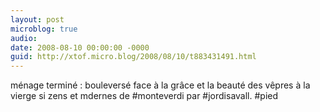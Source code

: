 ```yaml
---
layout: post
microblog: true
audio: 
date: 2008-08-10 00:00:00 -0000
guid: http://xtof.micro.blog/2008/08/10/t883431491.html
---
```

ménage terminé : bouleversé face à la grâce et la beauté des vêpres à la vierge si zens et mdernes de #monteverdi par #jordisavall. #pied
